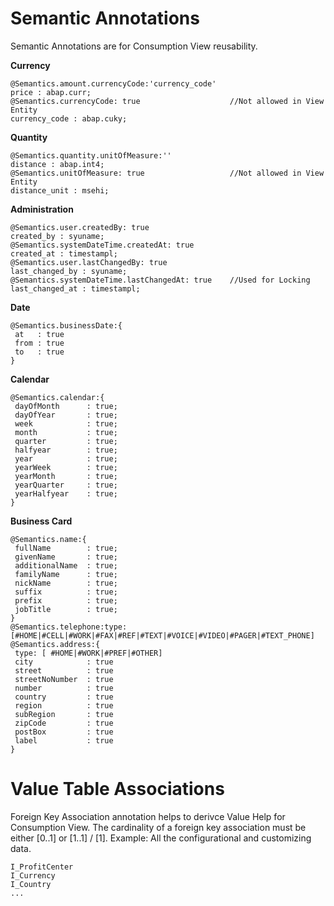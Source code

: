 # Semantic Annotations

Semantic Annotations are for Consumption View reusability.

**Currency**

```
@Semantics.amount.currencyCode:'currency_code' 
price : abap.curr;
@Semantics.currencyCode: true                    //Not allowed in View Entity
currency_code : abap.cuky;
```

**Quantity**

```
@Semantics.quantity.unitOfMeasure:'' 
distance : abap.int4;
@Semantics.unitOfMeasure: true                   //Not allowed in View Entity
distance_unit : msehi;
```

**Administration**

```
@Semantics.user.createdBy: true
created_by : syuname;
@Semantics.systemDateTime.createdAt: true
created_at : timestampl;
@Semantics.user.lastChangedBy: true
last_changed_by : syuname;
@Semantics.systemDateTime.lastChangedAt: true    //Used for Locking 
last_changed_at : timestampl;
```

**Date**

```
@Semantics.businessDate:{
 at   : true
 from : true
 to   : true
}
```

**Calendar**

```
@Semantics.calendar:{
 dayOfMonth      : true;
 dayOfYear       : true;
 week            : true;
 month           : true;
 quarter         : true;
 halfyear        : true;
 year            : true;
 yearWeek        : true;
 yearMonth       : true;
 yearQuarter     : true;
 yearHalfyear    : true;
}
```

**Business Card**

```
@Semantics.name:{            
 fullName        : true;  
 givenName       : true;  
 additionalName  : true;  
 familyName      : true;  
 nickName        : true;  
 suffix          : true;  
 prefix          : true;  
 jobTitle        : true;  
}                            
@Semantics.telephone:type: [#HOME|#CELL|#WORK|#FAX|#REF|#TEXT|#VOICE|#VIDEO|#PAGER|#TEXT_PHONE]
@Semantics.address:{
 type: [ #HOME|#WORK|#PREF|#OTHER]
 city            : true
 street          : true
 streetNoNumber  : true
 number          : true
 country         : true
 region          : true
 subRegion       : true
 zipCode         : true
 postBox         : true
 label           : true
}      
```

# Value Table Associations

Foreign Key Association annotation helps to derivce Value Help for Consumption View. The cardinality of a foreign key association must be either [0..1] or [1..1] / [1].
Example: All the configurational and customizing data.

```
I_ProfitCenter
I_Currency
I_Country
...
```
